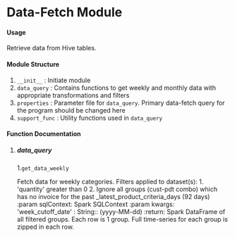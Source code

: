 # Data-Fetch Module

#### Usage
Retrieve data from Hive tables.

#### Module Structure
1. ``__init__`` : Initiate module
2. ``data_query`` : Contains functions to get weekly and monthly data with appropriate transformations and filters
3. ``properties`` : Parameter file for ``data_query``. Primary data-fetch query for the program should be changed here
4. ``support_func`` : Utility functions used in ``data_query``

#### Function Documentation

  1. ##### data_query

     1.``get_data_weekly``
     
     
       Fetch data for weekly categories.
       Filters applied to dataset(s):
          1. 'quantity' greater than 0
          2.  Ignore all groups (cust-pdt combo) which has no invoice for the past _latest_product_criteria_days (92 days)
       :param sqlContext: Spark SQLContext
       :param kwargs: 'week_cutoff_date' : String:: (yyyy-MM-dd)
       :return: Spark DataFrame of all filtered groups. Each row is 1 group. Full time-series for each group is zipped in each row.
